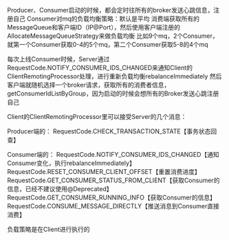 Producer、Consumer启动的时候，都会定时往所有的broker发送心跳信息，注册自己
Consumer对mq的负载均衡策略：默认是平均
消费端获取所有的MessageQueue和客户端ID（IP@Port），然后使用客户端注册的AllocateMessageQueueStrategy来做负载均衡
比如9个mq，2个Consumer，就第一个Consumer获取0-4的5个mq，第二个Consumer获取5-8的4个mq

每次上线Consumer时候，Server通过RequestCode.NOTIFY_CONSUMER_IDS_CHANGED来通知Client的ClientRemotingProcessor处理，进行重新负载均衡rebalanceImmediately
然后客户端就随机选择一个broker请求，获取所有的消费者信息，getConsumerIdListByGroup，因为启动的时候会想所有的Broker发送心跳注册自己



Client的ClientRemotingProcessor里可以接受Server的几个消息：

Producer端的：
RequestCode.CHECK_TRANSACTION_STATE【事务状态回查】


Consumer端的：
RequestCode.NOTIFY_CONSUMER_IDS_CHANGED【通知Consumer变化，执行rebalanceImmediately】
RequestCode.RESET_CONSUMER_CLIENT_OFFSET【重置消费进度】
RequestCode.GET_CONSUMER_STATUS_FROM_CLIENT【获取Consumer的信息，已经不建议使用@Deprecated】
RequestCode.GET_CONSUMER_RUNNING_INFO【获取Consumer的信息】
RequestCode.CONSUME_MESSAGE_DIRECTLY【推送消息到Consumer直接消费】



负载策略是在Client进行执行的




